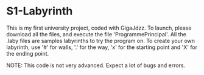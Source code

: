 # S1-Labyrinth
This is my first university project, coded with GigaJdzz.
To launch, please download all the files, and execute the file 'ProgrammePrincipal'.
All the .laby files are samples labyrinths to try the program on.
To create your own labyrinth, use '#' for walls, '.' for the way, 'x' for the starting point and 'X' for the ending point.

NOTE: This code is not very advanced. Expect a lot of bugs and errors.
